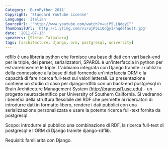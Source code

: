 ```yaml
---
Category: 'EuroPython 2011'
Copyright: 'Standard YouTube License'
Language: 'Italian'
SourceUrl: '"http://www.youtube.com/watch?v=ujP5LiQdgyI"'
ThumbnailUrl: 'http://i.ytimg.com/vi/ujP5LiQdgyI/hqdefault.jpg'
date: '2011-07-13'
speakers: [Stefan Talpalaru]
tags: [architecture, django, orm, postgresql, university]
---
```

rdflib è una libreria python che fornisce una base di dati con vari back-end
per le triple, dei parser, serializzatori, SPARQL è un'interfaccia in python
per estrarre/inserire le triple. L'abbiamo integrata con Django tramite il
riutilizzo della connessione alla base di dati fornendo un'interfaccia ORM e
la capacità di fare ricerca full-text sui valori letterali. La presentazione
contiene un studio di caso per django-rdflib con un back-end postgresql in
Brain Architecture Management System (http://brancusi1.usc.edu) - un progetto
neuroscientifico per University of Southern California. Si vedranno i benefici
della struttura flessibile del RDF che permette ai ricercatori di introdurre
dati in formatto libero, rendere i dati pubblici con una serializzazione
personalizzata e usare la potente ricerca full-text fornita da postgresql.

Scopo: introdurre al pubblico una combinazione di RDF, la ricerca full-text di
postgresql e l'ORM di Django tramite django-rdflib.

Requisiti: familiarità con Django.

